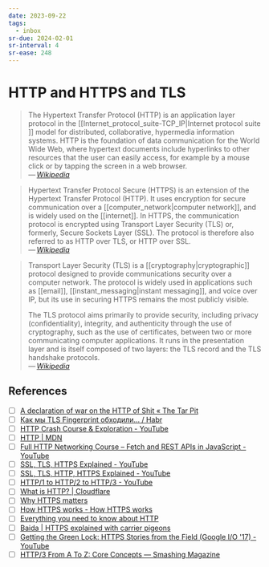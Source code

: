```yaml
---
date: 2023-09-22
tags:
  - inbox
sr-due: 2024-02-01
sr-interval: 4
sr-ease: 248
---
```

# HTTP and HTTPS and TLS

> The Hypertext Transfer Protocol (HTTP) is an application layer protocol in the
> [[Internet_protocol_suite-TCP_IP|Internet protocol suite ]] model for
> distributed, collaborative, hypermedia information systems. HTTP is the
> foundation of data communication for the World Wide Web, where hypertext
> documents include hyperlinks to other resources that the user can easily
> access, for example by a mouse click or by tapping the screen in a web
> browser.\
> — <cite>[Wikipedia](https://en.wikipedia.org/wiki/HTTP)</cite>

> Hypertext Transfer Protocol Secure (HTTPS) is an extension of the Hypertext
> Transfer Protocol (HTTP). It uses encryption for secure communication over a
> [[computer_network|computer network]], and is widely used on the [[internet]].
> In HTTPS, the communication protocol is encrypted using Transport Layer
> Security (TLS) or, formerly, Secure Sockets Layer (SSL). The protocol is
> therefore also referred to as HTTP over TLS, or HTTP over SSL.\
> — <cite>[Wikipedia](https://en.wikipedia.org/wiki/HTTPS)</cite>

> Transport Layer Security (TLS) is a [[cryptography|cryptographic]] protocol
> designed to provide communications security over a computer network. The
> protocol is widely used in applications such as [[email]],
> [[instant_messaging|instant messaging]], and voice over IP, but its use in
> securing HTTPS remains the most publicly visible.
>
> The TLS protocol aims primarily to provide security, including privacy
> (confidentiality), integrity, and authenticity through the use of
> cryptography, such as the use of certificates, between two or more
> communicating computer applications. It runs in the presentation layer and is
> itself composed of two layers: the TLS record and the TLS handshake protocols.\
> — <cite>[Wikipedia](https://en.wikipedia.org/wiki/Transport_Layer_Security)</cite>

## References

- [ ] [A declaration of war on the HTTP of Shit «  The Tar Pit](http://thetarpit.org/2017/https-war-declaration)
- [ ] [Как мы TLS Fingerprint обходили… / Habr](https://habr.com/en/articles/596411/)
- [ ] [HTTP Crash Course & Exploration - YouTube](https://www.youtube.com/watch?v=iYM2zFP3Zn0)
- [ ] [HTTP | MDN](https://developer.mozilla.org/en-US/docs/Web/HTTP)
- [ ] [Full HTTP Networking Course – Fetch and REST APIs in JavaScript - YouTube](https://www.youtube.com/watch?v=2JYT5f2isg4)
- [ ] [SSL, TLS, HTTPS Explained - YouTube](https://www.youtube.com/watch?v=j9QmMEWmcfo)
- [ ] [SSL, TLS, HTTP, HTTPS Explained - YouTube](https://www.youtube.com/watch?v=hExRDVZHhig)
- [ ] [HTTP/1 to HTTP/2 to HTTP/3 - YouTube](https://www.youtube.com/watch?v=a-sBfyiXysI)
- [ ] [What is HTTP? | Cloudflare](https://www.cloudflare.com/learning/ddos/glossary/hypertext-transfer-protocol-http/)
- [ ] [Why HTTPS matters](https://web.dev/why-https-matters/)
- [ ] [How HTTPS works - How HTTPS works](https://howhttps.works/)
- [ ] [Everything you need to know about HTTP](https://cs.fyi/guide/http-in-depth)
- [ ] [Baida | HTTPS explained with carrier pigeons](https://baida.dev/articles/https-explained-with-carrier-pigeons)
- [ ] [Getting the Green Lock: HTTPS Stories from the Field (Google I/O '17) - YouTube](https://www.youtube.com/watch?v=GoXgl9r0Kjk)
- [ ] [HTTP/3 From A To Z: Core Concepts — Smashing Magazine](https://www.smashingmagazine.com/2021/08/http3-core-concepts-part1/)
